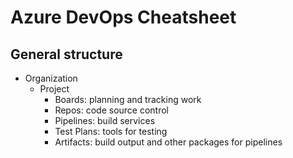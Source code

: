# Azure DevOps Cheatsheet

## General structure

- Organization
  - Project
    - Boards: planning and tracking work
    - Repos: code source control
    - Pipelines: build services
    - Test Plans: tools for testing
    - Artifacts: build output and other packages for pipelines
